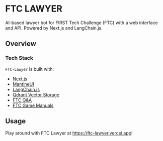 # FTC LAWYER
AI-based lawyer bot for FIRST Tech Challenge (FTC) with a web interface and API. Powered by Next.js and LangChain.js.

## Overview
### Tech Stack
`FTC-Lawyer` is built with:
<ul>
<li><a target="_blank" href="https://nextjs.org/">Next.js</a></li>
<li><a target="_blank" href="https://mantine.dev/">MantineUI</a></li>
<li><a target="_blank" href="https://js.langchain.com/">LangChain.js</a></li>
<li><a target="_blank" href="https://qdrant.tech/">Qdrant Vector Storage</a></li>
<li><a target="_blank" href="https://ftc-qa.firstinspires.org/">FTC Q&A</a></li>
<li><a target="_blank" href="https://www.firstinspires.org/resource-library/ftc/game-and-season-info">FTC Game Manuals</a></li>
</ul>

## Usage
Play around with FTC Lawyer at <https://ftc-lawyer.vercel.app>!